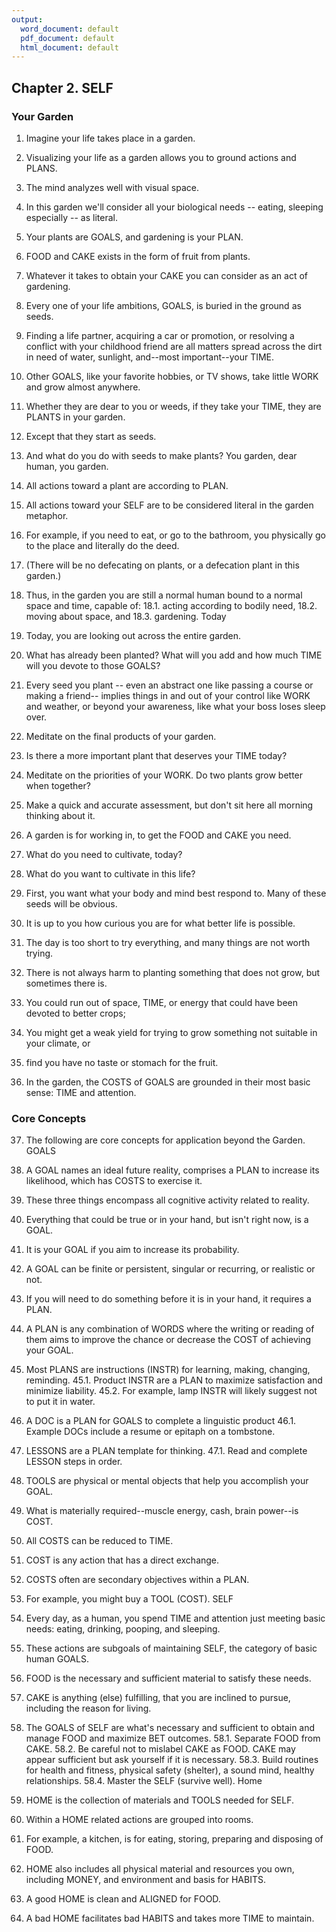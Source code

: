 ```yaml
---
output:
  word_document: default
  pdf_document: default
  html_document: default
---
```


## Chapter 2.	SELF

### Your Garden

1.	Imagine your life takes place in a garden.
2.	Visualizing your life as a garden allows you to ground actions and PLANS. 
3.	The mind analyzes well with visual space. 
4.	In this garden we'll consider all your biological needs -- eating, sleeping 
especially -- as literal. 
5.	Your plants are GOALS, and gardening is your PLAN.
6.	FOOD and CAKE exists in the form of fruit from plants.
7.	Whatever it takes to obtain your CAKE you can consider as an act of gardening. 
8.	Every one of your life ambitions, GOALS, is buried in the ground as seeds. 
9.	Finding a life partner, acquiring a car or promotion, or resolving a conflict with 
your childhood friend are all matters spread across the dirt in need of water, 
sunlight, and--most important--your TIME.
10.	Other GOALS, like your favorite hobbies, or TV shows, take little WORK and 
grow almost anywhere. 
11.	Whether they are dear to you or weeds, if they take your TIME, they are PLANTS 
in your garden.
12.	Except that they start as seeds. 
13.	And what do you do with seeds to make plants? You garden, dear human, you 
garden.
14.	All actions toward a plant are according to PLAN. 
15.	All actions toward your SELF are to be considered literal in the garden 
metaphor.
16.	For example, if you need to eat, or go to the bathroom, you physically go to the 
place and literally do the deed. 
17.	(There will be no defecating on plants, or a defecation plant in this garden.)
18.	Thus, in the garden you are still a normal human bound to a normal space and 
time, capable of: 
18.1.	acting according to bodily need, 
18.2.	moving about space, and 
18.3.	gardening.
Today
19.	Today, you are looking out across the entire garden. 
20.	What has already been planted? What will you add and how much TIME will you 
devote to those GOALS? 
21.	Every seed you plant -- even an abstract one like passing a course or making a 
friend-- implies things in and out of your control like WORK and weather, or 
beyond your awareness, like what your boss loses sleep over.
22.	Meditate on the final products of your garden. 
23.	Is there a more important plant that deserves your TIME today?
24.	Meditate on the priorities of your WORK. Do two plants grow better when 
together?
25.	Make a quick and accurate assessment, but don't sit here all morning thinking 
about it. 
26.	A garden is for working in, to get the FOOD and CAKE you need. 
27.	What do you need to cultivate, today? 
28.	What do you want to cultivate in this life?

29.	First, you want what your body and mind best respond to. Many of these seeds 
will be obvious. 
30.	It is up to you how curious you are for what better life is possible.
31.	The day is too short to try everything, and many things are not worth trying. 
32.	There is not always harm to planting something that does not grow, but 
sometimes there is. 
33.	You could run out of space, TIME, or energy that could have been devoted to 
better crops; 
34.	You might get a weak yield for trying to grow something not suitable in your 
climate, or 
35.	find you have no taste or stomach for the fruit.
36.	In the garden, the COSTS of GOALS are grounded in their most basic sense: TIME 
and attention.

### Core Concepts

37.	The following are core concepts for application beyond the Garden.
GOALS
38.	A GOAL names an ideal future reality, comprises a PLAN to increase its 
likelihood, which has COSTS to exercise it.
39.	These three things encompass all cognitive activity related to reality.

40.	Everything that could be true or in your hand, but isn't right now, is a GOAL. 
41.	It is your GOAL if you aim to increase its probability.
42.	A GOAL can be finite or persistent, singular or recurring, or realistic or not.

43.	If you will need to do something before it is in your hand, it requires a PLAN.
44.	A PLAN is any combination of WORDS where the writing or reading of them aims 
to improve the chance or decrease the COST of achieving your GOAL.
45.	Most PLANS are instructions (INSTR) for learning, making, changing, reminding. 
45.1.	Product INSTR are a PLAN to maximize satisfaction and minimize liability. 
45.2.	For example, lamp INSTR will likely suggest not to put it in water. 
46.	A DOC is a PLAN for GOALS to complete a linguistic product
46.1.	Example DOCs include a resume or epitaph on a tombstone.
47.	LESSONS are a PLAN template for thinking. 
47.1.	Read and complete LESSON steps in order.
48.	TOOLS are physical or mental objects that help you accomplish your GOAL.

49.	What is materially required--muscle energy, cash, brain power--is COST.
50.	All COSTS can be reduced to TIME.
51.	COST is any action that has a direct exchange.
52.	COSTS often are secondary objectives within a PLAN.
53.	For example, you might buy a TOOL (COST).
SELF
54.	Every day, as a human, you spend TIME and attention just meeting basic needs: 
eating, drinking, pooping, and sleeping.
55.	These actions are subgoals of maintaining SELF, the category of basic human 
GOALS.
56.	FOOD is the necessary and sufficient material to satisfy these needs.
57.	CAKE is anything (else) fulfilling, that you are inclined to pursue, including the 
reason for living.
58.	The GOALS of SELF are what's necessary and sufficient to obtain and manage 
FOOD and maximize BET outcomes.
58.1.	Separate FOOD from CAKE. 
58.2.	Be careful not to mislabel CAKE as FOOD. CAKE may appear sufficient but 
ask yourself if it is necessary. 
58.3.	Build routines for health and fitness, physical safety (shelter), a sound 
mind, healthy relationships.
58.4.	 Master the SELF (survive well).
Home
59.	HOME is the collection of materials and TOOLS needed for SELF.
60.	Within a HOME related actions are grouped into rooms. 
61.	For example, a kitchen, is for eating, storing, preparing and disposing of FOOD.
62.	HOME also includes all physical material and resources you own, including 
MONEY, and environment and basis for HABITS.
63.	A good HOME is clean and ALIGNED for FOOD. 
64.	A bad HOME facilitates bad HABITS and takes more TIME to maintain.


